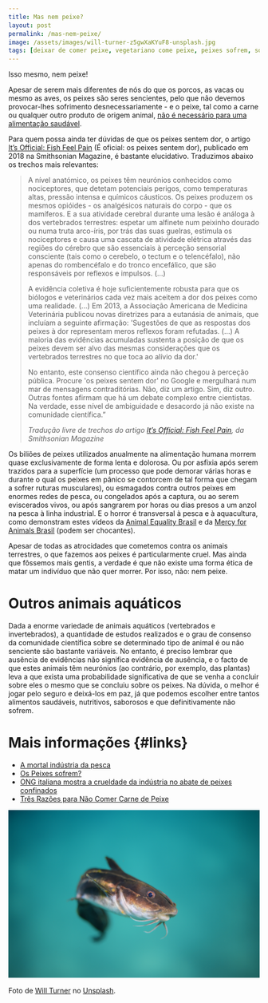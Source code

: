 ```yaml
---
title: Mas nem peixe?
layout: post
permalink: /mas-nem-peixe/
image: /assets/images/will-turner-z5gwXaKYuF8-unsplash.jpg
tags: [deixar de comer peixe, vegetariano come peixe, peixes sofrem, sofrimento dos peixes, pesca é cruel]
---
```


Isso mesmo, nem peixe!

Apesar de serem mais diferentes de nós do que os porcos, as vacas ou mesmo as aves, os peixes são seres sencientes, pelo que não devemos provocar-lhes sofrimento desnecessariamente - e o peixe, tal como a carne ou qualquer outro produto de origem animal, [não é necessário para uma alimentação saudável](/a-dieta-100-vegetal-e-saudavel).

Para quem possa ainda ter dúvidas de que os peixes sentem dor, o artigo [It’s Official: Fish Feel Pain](https://www.smithsonianmag.com/science-nature/fish-feel-pain-180967764/) (É oficial: os peixes sentem dor), publicado em 2018 na Smithsonian Magazine, é bastante elucidativo. Traduzimos abaixo os trechos mais relevantes:

<blockquote>
  <p>A nível anatómico, os peixes têm neurónios conhecidos como nociceptores, que detetam potenciais perigos, como temperaturas altas, pressão intensa e químicos cáusticos. Os peixes produzem os mesmos opióides - os analgésicos naturais do corpo - que os mamíferos. E a sua atividade cerebral durante uma lesão é análoga à dos vertebrados terrestres: espetar um alfinete num peixinho dourado ou numa truta arco-íris, por trás das suas guelras, estimula os nociceptores e causa uma cascata de atividade elétrica através das regiões do cérebro que são essenciais à perceção sensorial consciente (tais como o cerebelo, o tectum e o telencéfalo), não apenas do rombencéfalo e do tronco encefálico, que são responsáveis por reflexos e impulsos. <span style="font-style:normal">(...)</span></p>
<p>A evidência coletiva é hoje suficientemente robusta para que os biólogos e veterinários cada vez mais aceitem a dor dos peixes como uma realidade. <span style="font-style:normal">(...)</span> Em 2013, a Associação Americana de Medicina Veterinária publicou novas diretrizes para a eutanásia de animais, que incluíam a seguinte afirmação: 'Sugestões de que as respostas dos peixes à dor representam meros reflexos foram refutadas. (...) A maioria das evidências acumuladas sustenta a posição de que os peixes devem ser alvo das mesmas considerações que os vertebrados terrestres no que toca ao alívio da dor.'</p>
<p>No entanto, este consenso científico ainda não chegou à perceção pública. Procure 'os peixes sentem dor' no Google e mergulhará num mar de mensagens contraditórias. Não, diz um artigo. Sim, diz outro. Outras fontes afirmam que há um debate complexo entre cientistas. Na verdade, esse nível de ambiguidade e desacordo já não existe na comunidade científica.&#8221;</p>
  
  <cite>Tradução livre de trechos do artigo <a href="https://www.smithsonianmag.com/science-nature/fish-feel-pain-180967764/">It’s Official: Fish Feel Pain</a>, da Smithsonian Magazine</cite>
</blockquote>

Os biliões de peixes utilizados anualmente na alimentação humana morrem quase exclusivamente de forma lenta e dolorosa. Ou por asfixia após serem trazidos para a superfície (um processo que pode demorar várias horas e durante o qual os peixes em pânico se contorcem de tal forma que chegam a sofrer ruturas musculares), ou esmagados contra outros peixes em enormes redes de pesca, ou congelados após a captura, ou ao serem eviscerados vivos, ou após sangrarem por horas ou dias presos a um anzol na pesca à linha industrial. E o horror é transversal à pesca e à aquacultura, como demonstram estes vídeos da [Animal Equality Brasil](https://www.youtube.com/watch?v=SdvRaIh1-fk) e da [Mercy for Animals Brasil](https://www.youtube.com/watch?v=PVhjA5Qta4E) (podem ser chocantes).

Apesar de todas as atrocidades que cometemos contra os animais terrestres, o que fazemos aos peixes é particularmente cruel. Mas ainda que fôssemos mais gentis, a verdade é que não existe uma forma ética de matar um indivíduo que não quer morrer. Por isso, não: nem peixe.

# Outros animais aquáticos

Dada a enorme variedade de animais aquáticos (vertebrados e invertebrados), a quantidade de estudos realizados e o grau de consenso da comunidade científica sobre se determinado tipo de animal é ou não senciente são bastante variáveis. No entanto, é preciso lembrar que ausência de evidências não significa evidência de ausência, e o facto de que estes animais têm neurónios (ao contrário, por exemplo, das plantas) leva a que exista uma probabilidade significativa de que se venha a concluir sobre eles o mesmo que se concluiu sobre os peixes. Na dúvida, o melhor é jogar pelo seguro e deixá-los em paz, já que podemos escolher entre tantos alimentos saudáveis, nutritivos, saborosos e que definitivamente não sofrem.

# Mais informações {#links}

* [A mortal indústria da pesca](https://animalequality.org.br/problemas/peixe)
* [Os Peixes sofrem?](https://www.centrovegetariano.org/Article-456-Os%2BPeixes%2Bsofrem%253F.html)
* [ONG italiana mostra a crueldade da indústria no abate de peixes confinados](https://g1.globo.com/natureza/blog/amelia-gonzalez/post/2018/10/19/ong-italiana-mostra-a-crueldade-da-industria-no-abate-de-peixes-confinados.ghtml)
* [Três Razões para Não Comer Carne de Peixe](https://www.youtube.com/watch?v=WZiC1WKeyrU)

![[Foto de um peixe gato]](/assets/images/will-turner-z5gwXaKYuF8-unsplash.jpg "Peixe gato")
<div class="img-caption">Foto de <a href="https://unsplash.com/@turner_imagery?utm_source=unsplash&amp;utm_medium=referral&amp;utm_content=creditCopyText">Will Turner</a> no <a href="https://unsplash.com">Unsplash</a>.</div>
